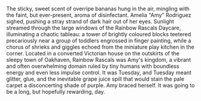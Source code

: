 The sticky, sweet scent of overripe bananas hung in the air, mingling with the faint, but ever-present, aroma of disinfectant. Amelia "Amy" Rodriguez sighed, pushing a stray strand of dark hair out of her eyes.  Sunlight streamed through the large windows of the Rainbow Rascals Daycare, illuminating a chaotic tableau: a tower of brightly coloured blocks teetered precariously near a group of toddlers engrossed in finger painting, while a chorus of shrieks and giggles echoed from the miniature play kitchen in the corner.  Located in a converted Victorian house on the outskirts of the sleepy town of Oakhaven, Rainbow Rascals was Amy's kingdom, a vibrant and often overwhelming domain ruled by tiny humans with boundless energy and even less impulse control. It was Tuesday, and Tuesday meant glitter, glue, and the inevitable grape juice spill that would stain the pale carpet a disconcerting shade of purple. Amy braced herself. It was going to be a long, but hopefully rewarding, day.
